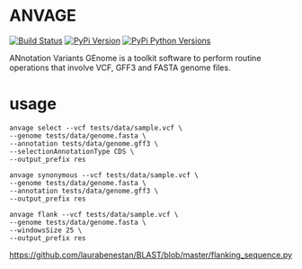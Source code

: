 # ANVAGE

[![Build Status](https://travis-ci.com/Grelot/anvage.svg?branch=main)](https://travis-ci.com/Grelot/anvage)
[![PyPi Version](https://d25lcipzij17d.cloudfront.net/badge.svg)](https://pypi.org/project/anvage)
[![PyPi Python Versions](https://img.shields.io/pypi/pyversions/anvage.svg)](https://pypi.org/project/anvage)




ANnotation Variants GEnome is a toolkit software to perform routine operations that involve VCF, GFF3 and FASTA genome files.

# usage


```
anvage select --vcf tests/data/sample.vcf \
--genome tests/data/genome.fasta \
--annotation tests/data/genome.gff3 \
--selectionAnnotationType CDS \
--output_prefix res
```


```
anvage synonymous --vcf tests/data/sample.vcf \
--genome tests/data/genome.fasta \
--annotation tests/data/genome.gff3 \
--output_prefix res
```


```
anvage flank --vcf tests/data/sample.vcf \
--genome tests/data/genome.fasta \
--windowsSize 25 \
--output_prefix res
```


https://github.com/laurabenestan/BLAST/blob/master/flanking_sequence.py